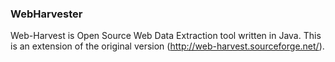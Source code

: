### WebHarvester
Web-Harvest is Open Source Web Data Extraction tool written in Java. 
This is an extension of the original version (http://web-harvest.sourceforge.net/).

